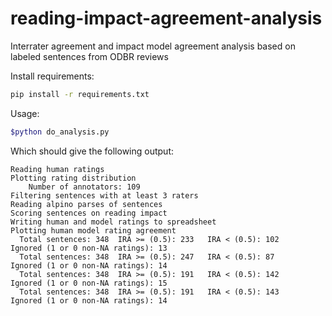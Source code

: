 # reading-impact-agreement-analysis
Interrater agreement and impact model agreement analysis based on labeled sentences from ODBR reviews

Install requirements:
```bash
pip install -r requirements.txt
```

Usage:
```bash
$python do_analysis.py
```

Which should give the following output:
```
Reading human ratings
Plotting rating distribution
	Number of annotators: 109
Filtering sentences with at least 3 raters
Reading alpino parses of sentences
Scoring sentences on reading impact
Writing human and model ratings to spreadsheet
Plotting human model rating agreement
  Total sentences: 348 	IRA >= (0.5): 233 	IRA < (0.5): 102 	Ignored (1 or 0 non-NA ratings): 13
  Total sentences: 348 	IRA >= (0.5): 247 	IRA < (0.5): 87 	Ignored (1 or 0 non-NA ratings): 14
  Total sentences: 348 	IRA >= (0.5): 191 	IRA < (0.5): 142 	Ignored (1 or 0 non-NA ratings): 15
  Total sentences: 348 	IRA >= (0.5): 191 	IRA < (0.5): 143 	Ignored (1 or 0 non-NA ratings): 14
```
